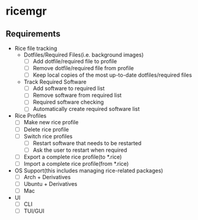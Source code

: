 # ricemgr
## Requirements
- Rice file tracking
  - Dotfiles/Required Files(i.e. background images)
    - [ ] Add dotfile/required file to profile
    - [ ] Remove dotfile/required file from profile
    - [ ] Keep local copies of the most up-to-date dotfiles/required files
  - Track Required Software
    - [ ] Add software to required list
    - [ ] Remove software from required list
    - [ ] Required software checking
    - [ ] Automatically create required software list
- Rice Profiles
  - [ ] Make new rice profile
  - [ ] Delete rice profile
  - [ ] Switch rice profiles
    - [ ] Restart software that needs to be restarted
    - [ ] Ask the user to restart when required
  - [ ] Export a complete rice profile(to *.rice)
  - [ ] Import a complete rice profile(from *.rice)
- OS Support(this includes managing rice-related packages)
  - [ ] Arch + Derivatives
  - [ ] Ubuntu + Derivatives
  - [ ] Mac
- UI
  - [ ] CLI
  - [ ] TUI/GUI
